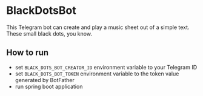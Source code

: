 # BlackDotsBot
This Telegram bot can create and play a music sheet out of a simple text. These small black dots, you know.

## How to run
* set `BLACK_DOTS_BOT_CREATOR_ID` environment variable to your Telegram ID
* set `BLACK_DOTS_BOT_TOKEN` environment variable to the token value generated by BotFather
* run spring boot application